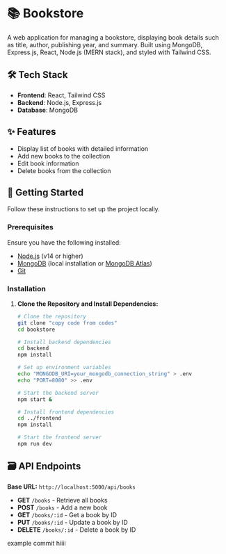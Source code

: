 # 📚 Bookstore

A web application for managing a bookstore, displaying book details such as title, author, publishing year, and summary. Built using MongoDB, Express.js, React, Node.js (MERN stack), and styled with Tailwind CSS.

## 🛠️ Tech Stack

- **Frontend**: React, Tailwind CSS
- **Backend**: Node.js, Express.js
- **Database**: MongoDB

## ✨ Features

- Display list of books with detailed information
- Add new books to the collection
- Edit book information
- Delete books from the collection

## 🚀 Getting Started

Follow these instructions to set up the project locally.

### Prerequisites

Ensure you have the following installed:
- [Node.js](https://nodejs.org/) (v14 or higher)
- [MongoDB](https://www.mongodb.com/) (local installation or [MongoDB Atlas](https://www.mongodb.com/cloud/atlas))
- [Git](https://git-scm.com/)

### Installation

1. **Clone the Repository and Install Dependencies:**

   ```bash
   # Clone the repository
   git clone "copy code from codes"
   cd bookstore

   # Install backend dependencies
   cd backend
   npm install

   # Set up environment variables
   echo "MONGODB_URI=your_mongodb_connection_string" > .env
   echo "PORT=8080" >> .env

   # Start the backend server
   npm start &
   
   # Install frontend dependencies
   cd ../frontend
   npm install

   # Start the frontend server
   npm run dev

## 🗃️ API Endpoints

**Base URL:** `http://localhost:5000/api/books`

- **GET** `/books` - Retrieve all books
- **POST** `/books` - Add a new book
- **GET** `/books/:id` - Get a book by ID
- **PUT** `/books/:id` - Update a book by ID
- **DELETE** `/books/:id` - Delete a book by ID

example commit
hiiii



   
